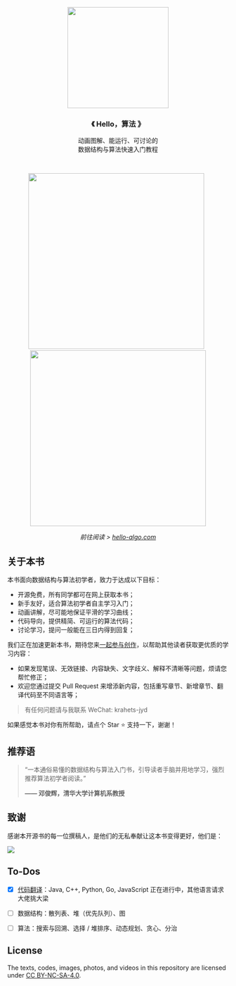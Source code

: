<p align="center">
  <a href="https://www.hello-algo.com/">
    <img src="https://www.hello-algo.com/index.assets/conceptual_rendering.png" width="230">
  </a>
</p>

<h3 align="center">
  《 Hello，算法 》
</h3>

<p align="center"> 
  动画图解、能运行、可讨论的</br>数据结构与算法快速入门教程
</p>

</br>

<p align="center">
  <img src="https://www.hello-algo.com/index.assets/animation.gif" width="400">
  <a>&nbsp;</a>
  <img src="https://www.hello-algo.com/index.assets/running_code.gif" width="400">
</p>

<p align="center">
  <em>
    前往阅读 >
    <a href="https://www.hello-algo.com/">
    hello-algo.com
    </a>
  </em>
</p>

## 关于本书

本书面向数据结构与算法初学者，致力于达成以下目标：

- 开源免费，所有同学都可在网上获取本书；
- 新手友好，适合算法初学者自主学习入门；
- 动画讲解，尽可能地保证平滑的学习曲线；
- 代码导向，提供精简、可运行的算法代码；
- 讨论学习，提问一般能在三日内得到回复；

我们正在加速更新本书，期待您来[一起参与创作](https://www.hello-algo.com/chapter_preface/contribution/)，以帮助其他读者获取更优质的学习内容：

- 如果发现笔误、无效链接、内容缺失、文字歧义、解释不清晰等问题，烦请您帮忙修正；
- 欢迎您通过提交 Pull Request 来增添新内容，包括重写章节、新增章节、翻译代码至不同语言等；

> 有任何问题请与我联系 WeChat: krahets-jyd

如果感觉本书对你有所帮助，请点个 Star :star: 支持一下，谢谢！

## 推荐语

> “一本通俗易懂的数据结构与算法入门书，引导读者手脑并用地学习，强烈推荐算法初学者阅读。”
>
> **—— 邓俊辉，清华大学计算机系教授**

## 致谢

感谢本开源书的每一位撰稿人，是他们的无私奉献让这本书变得更好，他们是：

<a href="https://github.com/krahets/hello-algo/graphs/contributors">
  <img src="https://contrib.rocks/image?repo=krahets/hello-algo" />
</a>

## To-Dos

- [x] [代码翻译](https://github.com/krahets/hello-algo/issues/15)：Java, C++, Python, Go, JavaScript 正在进行中，其他语言请求大佬挑大梁
- [ ] 数据结构：散列表、堆（优先队列）、图
- [ ] 算法：搜索与回溯、选择 / 堆排序、动态规划、贪心、分治


## License

The texts, codes, images, photos, and videos in this repository are licensed under [CC BY-NC-SA-4.0](https://creativecommons.org/licenses/by-nc-sa/4.0/).
